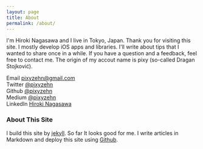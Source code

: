 ```yaml
---
layout: page
title: About
permalink: /about/
---
```


I'm Hiroki Nagasawa and I live in Tokyo, Japan. Thank you for visiting this site. I mostly develop iOS apps and libraries. I'll write about tips that I wanted to share once in a while.
If you have a question and a feedback, feel free to contact me. The origin of my accout name is pixy (so-called Dragan Stojković).

Email <pixyzehn@gmail.com>  
Twitter [@pixyzehn](https://twitter.com/pixyzehn)  
Github [@pixyzehn](https://github.com/pixyzehn)  
Medium [@pixyzehn](https://medium.com/@pixyzehn)  
LinkedIn [Hiroki Nagasawa](https://www.linkedin.com/in/pixyzehn)  

### About This Site

I build this site by [jekyll](https://github.com/jekyll/jekyll). So far It looks good for me. I write articles in Markdown and deploy this site using [Github](https://github.com/pixyzehn/pixyzehn.github.io).
